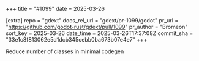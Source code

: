 +++
title = "#1099"
date = 2025-03-26

[extra]
repo = "gdext"
docs_rel_url = "gdext/pr-1099/godot"
pr_url = "https://github.com/godot-rust/gdext/pull/1099"
pr_author = "Bromeon"
sort_key = 2025-03-26
date_time = 2025-03-26T17:37:08Z
commit_sha = "33e1c8f813062e5d1dcb345cebb0ba673b07e4e7"
+++

Reduce number of classes in minimal codegen
